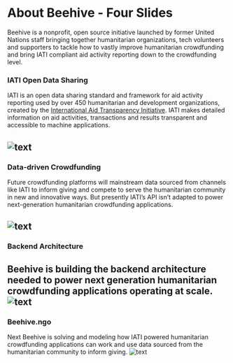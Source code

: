 # About Beehive - Four Slides
Beehive is a nonprofit, open source initiative launched by former United Nations staff bringing together humanitarian organizations, tech volunteers and supporters to tackle how to vastly improve humanitarian crowdfunding and bring IATI compliant aid activity reporting down to the crowdfunding level.
### IATI Open Data Sharing
IATI is an open data sharing standard and framework for aid activity reporting used by over 450 humanitarian and development organizations, created by the [International Aid Transparency Initiative](http://iatistandard.org). IATI makes detailed information on aid activities, transactions and results transparent and accessible to machine applications.

![text](https://files.beehive.ngo/img/slide1c.png)
---
### Data-driven Crowdfunding
Future crowdfunding platforms will mainstream data sourced from channels like IATI to inform giving and compete to serve the humanitarian community in new and innovative ways. But presently IATI’s API isn’t adapted to power next-generation humanitarian crowdfunding applications.

![text](https://files.beehive.ngo/img/slide2c.png)
---
### Backend Architecture
Beehive is building the backend architecture needed to power next generation humanitarian crowdfunding applications operating at scale.
![text](https://files.beehive.ngo/img/slide3c.png)
---
### Beehive.ngo
Next Beehive is solving and modeling how IATI powered humanitarian crowdfunding applications can work and use data sourced from the humanitarian community to inform giving.
![text](https://files.beehive.ngo/img/slide6c.png)

